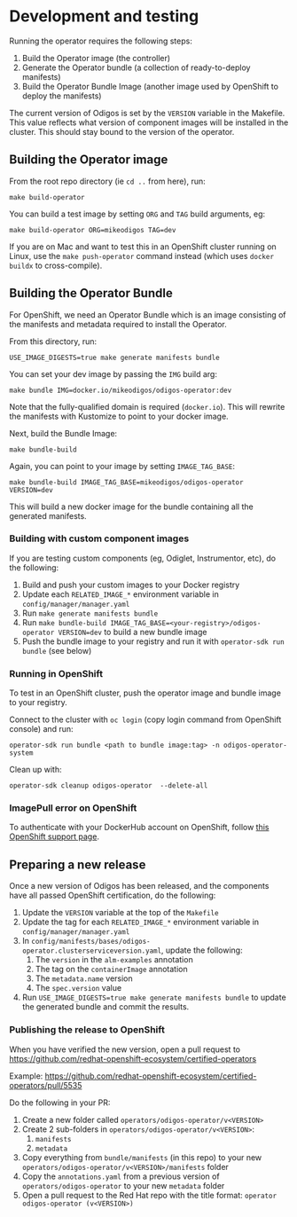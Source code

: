 # Development and testing

Running the operator requires the following steps:

1. Build the Operator image (the controller)
2. Generate the Operator bundle (a collection of ready-to-deploy manifests)
3. Build the Operator Bundle Image (another image used by OpenShift to deploy the manifests)

The current version of Odigos is set by the `VERSION` variable in the Makefile. This value
reflects what version of component images will be installed in the cluster. This should stay
bound to the version of the operator.

## Building the Operator image

From the root repo directory (ie `cd ..` from here), run:

```
make build-operator
```

You can build a test image by setting `ORG` and `TAG` build arguments, eg:

```
make build-operator ORG=mikeodigos TAG=dev
```

If you are on Mac and want to test this in an OpenShift cluster running on Linux, use the
`make push-operator` command instead (which uses `docker buildx` to cross-compile).

## Building the Operator Bundle

For OpenShift, we need an Operator Bundle which is an image consisting of the manifests
and metadata required to install the Operator.

From this directory, run:

```
USE_IMAGE_DIGESTS=true make generate manifests bundle
```

You can set your dev image by passing the `IMG` build arg:

```
make bundle IMG=docker.io/mikeodigos/odigos-operator:dev
```

Note that the fully-qualified domain is required (`docker.io`). This will rewrite the manifests
with Kustomize to point to your docker image.

Next, build the Bundle Image:

```
make bundle-build
```

Again, you can point to your image by setting `IMAGE_TAG_BASE`:

```
make bundle-build IMAGE_TAG_BASE=mikeodigos/odigos-operator VERSION=dev
```

This will build a new docker image for the bundle containing all the generated manifests.

### Building with custom component images

If you are testing custom components (eg, Odiglet, Instrumentor, etc), do the following:

1. Build and push your custom images to your Docker registry
2. Update each `RELATED_IMAGE_*` environment variable in `config/manager/manager.yaml`
3. Run `make generate manifests bundle`
4. Run `make bundle-build IMAGE_TAG_BASE=<your-registry>/odigos-operator VERSION=dev` to build a new bundle image
5. Push the bundle image to your registry and run it with `operator-sdk run bundle` (see below)

### Running in OpenShift

To test in an OpenShift cluster, push the operator image and bundle image to your registry.

Connect to the cluster with `oc login` (copy login command from OpenShift console) and run:

```
operator-sdk run bundle <path to bundle image:tag> -n odigos-operator-system
```

Clean up with:

```
operator-sdk cleanup odigos-operator  --delete-all
```

### ImagePull error on OpenShift

To authenticate with your DockerHub account on OpenShift, follow [this OpenShift support page](https://access.redhat.com/solutions/6159832).

## Preparing a new release

Once a new version of Odigos has been released, and the components have all passed OpenShift certification, do the following:

1. Update the `VERSION` variable at the top of the `Makefile`
2. Update the tag for each `RELATED_IMAGE_*` environment variable in `config/manager/manager.yaml`
3. In `config/manifests/bases/odigos-operator.clusterserviceversion.yaml`, update the following:
    1. The `version` in the `alm-examples` annotation
    2. The tag on the `containerImage` annotation
    3. The `metadata.name` version
    4. The `spec.version` value
4. Run `USE_IMAGE_DIGESTS=true make generate manifests bundle` to update the generated bundle and commit the results.

### Publishing the release to OpenShift

When you have verified the new version, open a pull request to https://github.com/redhat-openshift-ecosystem/certified-operators

Example: https://github.com/redhat-openshift-ecosystem/certified-operators/pull/5535

Do the following in your PR:

1. Create a new folder called `operators/odigos-operator/v<VERSION>`
2. Create 2 sub-folders in `operators/odigos-operator/v<VERSION>`:
    1. `manifests`
    2. `metadata`
3. Copy everything from `bundle/manifests` (in this repo) to your new `operators/odigos-operator/v<VERSION>/manifests` folder
4. Copy the `annotations.yaml` from a previous version of `operators/odigos-operator` to your new `metadata` folder
5. Open a pull request to the Red Hat repo with the title format: `operator odigos-operator (v<VERSION>)`
